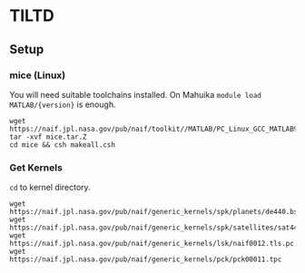 # TILTD


## Setup

### mice (Linux)

You will need suitable toolchains installed.
On Mahuika `module load MATLAB/{version}` is enough.

```
wget https://naif.jpl.nasa.gov/pub/naif/toolkit//MATLAB/PC_Linux_GCC_MATLAB9.x_64bit/packages/mice.tar.Z
tar -xvf mice.tar.Z
cd mice && csh makeall.csh
```

### Get Kernels

`cd` to kernel directory.

```
wget https://naif.jpl.nasa.gov/pub/naif/generic_kernels/spk/planets/de440.bsp
wget https://naif.jpl.nasa.gov/pub/naif/generic_kernels/spk/satellites/sat441.bsp
wget https://naif.jpl.nasa.gov/pub/naif/generic_kernels/lsk/naif0012.tls.pc
wget https://naif.jpl.nasa.gov/pub/naif/generic_kernels/pck/pck00011.tpc
```